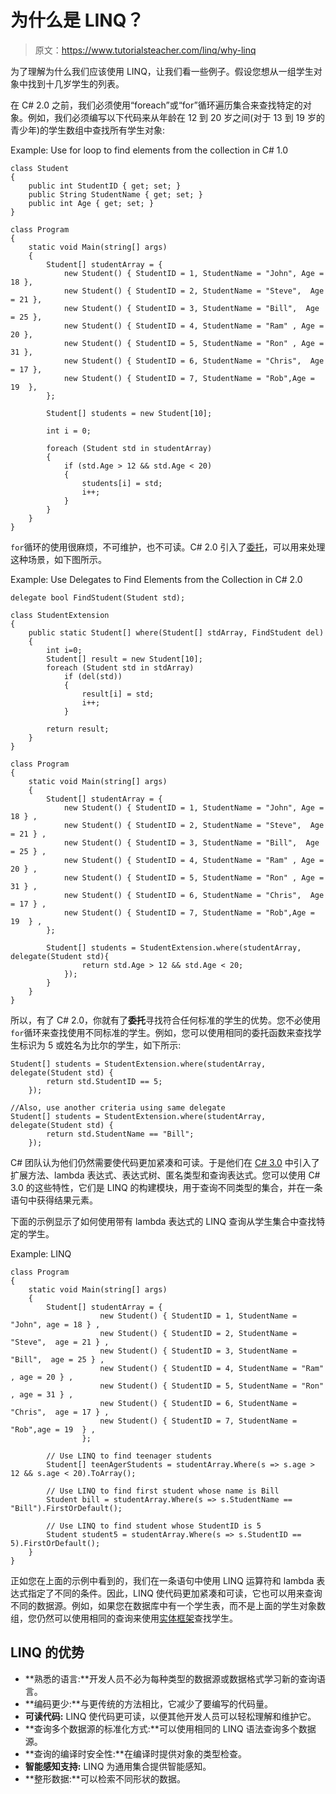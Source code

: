 # 为什么是 LINQ？

> 原文：<https://www.tutorialsteacher.com/linq/why-linq>

为了理解为什么我们应该使用 LINQ，让我们看一些例子。假设您想从一组学生对象中找到十几岁学生的列表。

在 C# 2.0 之前，我们必须使用“foreach”或“for”循环遍历集合来查找特定的对象。例如，我们必须编写以下代码来从年龄在 12 到 20 岁之间(对于 13 到 19 岁的青少年)的学生数组中查找所有学生对象:

Example: Use for loop to find elements from the collection in C# 1.0

```
class Student
{
    public int StudentID { get; set; }
    public String StudentName { get; set; }
    public int Age { get; set; }
}

class Program
{
    static void Main(string[] args)
    {
        Student[] studentArray = { 
            new Student() { StudentID = 1, StudentName = "John", Age = 18 },
            new Student() { StudentID = 2, StudentName = "Steve",  Age = 21 },
            new Student() { StudentID = 3, StudentName = "Bill",  Age = 25 },
            new Student() { StudentID = 4, StudentName = "Ram" , Age = 20 },
            new Student() { StudentID = 5, StudentName = "Ron" , Age = 31 },
            new Student() { StudentID = 6, StudentName = "Chris",  Age = 17 },
            new Student() { StudentID = 7, StudentName = "Rob",Age = 19  },
        };

        Student[] students = new Student[10];

        int i = 0;

        foreach (Student std in studentArray)
        {
            if (std.Age > 12 && std.Age < 20)
            {
                students[i] = std;
                i++;
            }
        }
    }
}
```

`for`循环的使用很麻烦，不可维护，也不可读。C# 2.0 引入了[委托](/csharp/csharp-delegates)，可以用来处理这种场景，如下图所示。

Example: Use Delegates to Find Elements from the Collection in C# 2.0

```
delegate bool FindStudent(Student std);

class StudentExtension
{ 
    public static Student[] where(Student[] stdArray, FindStudent del)
    {
        int i=0;
        Student[] result = new Student[10];
        foreach (Student std in stdArray)
            if (del(std))
            {
                result[i] = std;
                i++;
            }

        return result;
    }
}

class Program
{
    static void Main(string[] args)
    {
        Student[] studentArray = { 
            new Student() { StudentID = 1, StudentName = "John", Age = 18 } ,
            new Student() { StudentID = 2, StudentName = "Steve",  Age = 21 } ,
            new Student() { StudentID = 3, StudentName = "Bill",  Age = 25 } ,
            new Student() { StudentID = 4, StudentName = "Ram" , Age = 20 } ,
            new Student() { StudentID = 5, StudentName = "Ron" , Age = 31 } ,
            new Student() { StudentID = 6, StudentName = "Chris",  Age = 17 } ,
            new Student() { StudentID = 7, StudentName = "Rob",Age = 19  } ,
        };

        Student[] students = StudentExtension.where(studentArray, delegate(Student std){
                return std.Age > 12 && std.Age < 20;
            });
        }
    }
}
```

所以，有了 C# 2.0，你就有了**委托**寻找符合任何标准的学生的优势。您不必使用 `for`循环来查找使用不同标准的学生。例如，您可以使用相同的委托函数来查找学生标识为 5 或姓名为比尔的学生，如下所示:

```
Student[] students = StudentExtension.where(studentArray, delegate(Student std) {
        return std.StudentID == 5;
    });

//Also, use another criteria using same delegate
Student[] students = StudentExtension.where(studentArray, delegate(Student std) {
        return std.StudentName == "Bill";
    });
```

C# 团队认为他们仍然需要使代码更加紧凑和可读。于是他们在 [C# 3.0](/csharp/csharp-version-history) 中引入了扩展方法、lambda 表达式、表达式树、匿名类型和查询表达式。您可以使用 C# 3.0 的这些特性，它们是 LINQ 的构建模块，用于查询不同类型的集合，并在一条语句中获得结果元素。

下面的示例显示了如何使用带有 lambda 表达式的 LINQ 查询从学生集合中查找特定的学生。

Example: LINQ

```
class Program
{
    static void Main(string[] args)
    {
        Student[] studentArray = { 
                    new Student() { StudentID = 1, StudentName = "John", age = 18 } ,
                    new Student() { StudentID = 2, StudentName = "Steve",  age = 21 } ,
                    new Student() { StudentID = 3, StudentName = "Bill",  age = 25 } ,
                    new Student() { StudentID = 4, StudentName = "Ram" , age = 20 } ,
                    new Student() { StudentID = 5, StudentName = "Ron" , age = 31 } ,
                    new Student() { StudentID = 6, StudentName = "Chris",  age = 17 } ,
                    new Student() { StudentID = 7, StudentName = "Rob",age = 19  } ,
                };

        // Use LINQ to find teenager students
        Student[] teenAgerStudents = studentArray.Where(s => s.age > 12 && s.age < 20).ToArray();

        // Use LINQ to find first student whose name is Bill 
        Student bill = studentArray.Where(s => s.StudentName == "Bill").FirstOrDefault();

        // Use LINQ to find student whose StudentID is 5
        Student student5 = studentArray.Where(s => s.StudentID == 5).FirstOrDefault();
    }
}
```

正如您在上面的示例中看到的，我们在一条语句中使用 LINQ 运算符和 lambda 表达式指定了不同的条件。因此，LINQ 使代码更加紧凑和可读，它也可以用来查询不同的数据源。例如，如果您在数据库中有一个学生表，而不是上面的学生对象数组，您仍然可以使用相同的查询来使用[实体框架](http://www.entityframeworktutorial.net "Entity Framework Tutorials")查找学生。

## LINQ 的优势

*   **熟悉的语言:**开发人员不必为每种类型的数据源或数据格式学习新的查询语言。
*   **编码更少:**与更传统的方法相比，它减少了要编写的代码量。
*   **可读代码:** LINQ 使代码更可读，以便其他开发人员可以轻松理解和维护它。
*   **查询多个数据源的标准化方式:**可以使用相同的 LINQ 语法查询多个数据源。
*   **查询的编译时安全性:**在编译时提供对象的类型检查。
*   **智能感知支持:** LINQ 为通用集合提供智能感知。
*   **整形数据:**可以检索不同形状的数据。